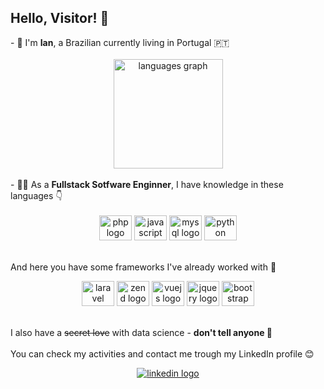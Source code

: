 
<p align="left"><h2>Hello, Visitor! 👋</h2>
-  🧑 I'm <b>Ian</b>, a Brazilian currently living in Portugal  🇵🇹
<br>
<br>
<div align="center">
  <img src="https://github-readme-stats-sigma-five.vercel.app/api/top-langs?locale=en&hide_title=false&layout=compact&card_width=330&langs_count=5&theme=shades-of-purple&hide_border=false&username=o-Ian" height="175" alt="languages graph"  />
</div>
<br>
- 👨‍💻 As a <b> Fullstack Sotfware Enginner</b>, I have knowledge in these languages 👇
<br>
<br>
<div align="center">
  <img src="https://cdn.jsdelivr.net/gh/devicons/devicon/icons/php/php-plain.svg" height="40" width="52" alt="php logo"  />
  <img src="https://cdn.jsdelivr.net/gh/devicons/devicon/icons/javascript/javascript-original.svg" height="40" width="52" alt="javascript logo"  />
  <img src="https://cdn.jsdelivr.net/gh/devicons/devicon/icons/mysql/mysql-original.svg" height="40" width="52" alt="mysql logo"  />
  <img src="https://cdn.jsdelivr.net/gh/devicons/devicon/icons/python/python-original.svg" height="40" width="52" alt="python logo"  />
</div>
<br>
<p align="left">And here you have some frameworks I've already worked with 🎉</p>

<div align="center">
  <img src="https://cdn.jsdelivr.net/gh/devicons/devicon/icons/laravel/laravel-plain.svg" height="40" width="52" alt="laravel logo"  />
  <img src="https://cdn.jsdelivr.net/gh/devicons/devicon/icons/zend/zend-plain.svg" height="40" width="52" alt="zend logo"  />
  <img src="https://cdn.jsdelivr.net/gh/devicons/devicon/icons/vuejs/vuejs-original.svg" height="40" width="52" alt="vuejs logo"  />
  <img src="https://cdn.jsdelivr.net/gh/devicons/devicon/icons/jquery/jquery-plain-wordmark.svg" height="40" width="52" alt="jquery logo"  />
  <img src="https://cdn.jsdelivr.net/gh/devicons/devicon/icons/bootstrap/bootstrap-original.svg" height="40" width="52" alt="bootstrap logo"  />
</div>
<br>

I also have a ~~secret love~~ with data science - <b>don't tell anyone 🤫</b>
<br>
<br>
You can check my activities and contact me trough my LinkedIn profile 😊
<div align="center">
<a href="https://www.linkedin.com/in/ian-silva-s/">
  <img src="https://img.shields.io/badge/LinkedIn-0077B5?style=for-the-badge&logo=linkedin&logoColor=white" alt="linkedin logo"  />
</a>
</div> 
